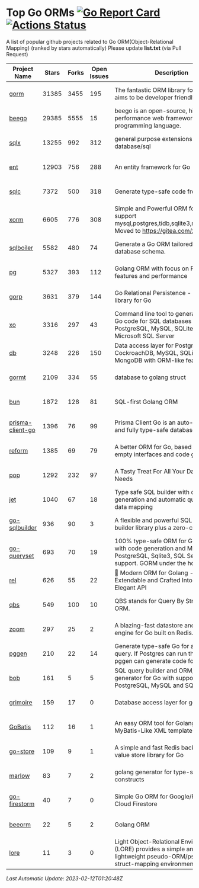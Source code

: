 # Top Go ORMs [![Go Report Card](https://goreportcard.com/badge/github.com/d-tsuji/awesome-go-orms)](https://goreportcard.com/report/github.com/d-tsuji/awesome-go-orms) [![Actions Status](https://github.com/d-tsuji/awesome-go-orms/workflows/CI/badge.svg)](https://github.com/d-tsuji/awesome-go-orms/actions)
A list of popular github projects related to Go ORM(Object-Relational Mapping) (ranked by stars automatically)
Please update **list.txt** (via Pull Request)

| Project Name | Stars | Forks | Open Issues | Description | Last Update |
| ------------ | ----- | ----- | ----------- | ----------- | ----------- |
| [gorm](https://github.com/go-gorm/gorm) | 31385 | 3455 | 195 | The fantastic ORM library for Golang, aims to be developer friendly | 2023-02-11 19:23:40 |
| [beego](https://github.com/beego/beego) | 29385 | 5555 | 15 | beego is an open-source, high-performance web framework for the Go programming language. | 2023-02-11 13:31:41 |
| [sqlx](https://github.com/jmoiron/sqlx) | 13255 | 992 | 312 | general purpose extensions to golang's database/sql | 2023-02-11 17:24:45 |
| [ent](https://github.com/ent/ent) | 12903 | 756 | 288 | An entity framework for Go | 2023-02-12 00:18:29 |
| [sqlc](https://github.com/kyleconroy/sqlc) | 7372 | 500 | 318 | Generate type-safe code from SQL | 2023-02-11 03:56:41 |
| [xorm](https://github.com/go-xorm/xorm) | 6605 | 776 | 308 | Simple and Powerful ORM for Go, support mysql,postgres,tidb,sqlite3,mssql,oracle, Moved to https://gitea.com/xorm/xorm | 2023-02-10 01:59:42 |
| [sqlboiler](https://github.com/volatiletech/sqlboiler) | 5582 | 480 | 74 | Generate a Go ORM tailored to your database schema. | 2023-02-11 23:16:15 |
| [pg](https://github.com/go-pg/pg) | 5327 | 393 | 112 | Golang ORM with focus on PostgreSQL features and performance | 2023-02-09 03:14:21 |
| [gorp](https://github.com/go-gorp/gorp) | 3631 | 379 | 144 | Go Relational Persistence - an ORM-ish library for Go | 2023-02-11 06:37:15 |
| [xo](https://github.com/xo/xo) | 3316 | 297 | 43 | Command line tool to generate idiomatic Go code for SQL databases supporting PostgreSQL, MySQL, SQLite, Oracle, and Microsoft SQL Server | 2023-02-10 04:54:56 |
| [db](https://github.com/upper/db) | 3248 | 226 | 150 | Data access layer for PostgreSQL, CockroachDB, MySQL, SQLite and MongoDB with ORM-like features. | 2023-02-11 13:30:38 |
| [gormt](https://github.com/xxjwxc/gormt) | 2109 | 334 | 55 | database to golang struct | 2023-02-07 17:47:22 |
| [bun](https://github.com/uptrace/bun) | 1872 | 128 | 81 | SQL-first Golang ORM | 2023-02-11 21:11:06 |
| [prisma-client-go](https://github.com/prisma/prisma-client-go) | 1396 | 76 | 99 | Prisma Client Go is an auto-generated and fully type-safe database client | 2023-02-11 14:51:47 |
| [reform](https://github.com/go-reform/reform) | 1385 | 69 | 79 | A better ORM for Go, based on non-empty interfaces and code generation. | 2023-02-11 16:24:01 |
| [pop](https://github.com/gobuffalo/pop) | 1292 | 232 | 97 | A Tasty Treat For All Your Database Needs | 2023-02-09 07:10:03 |
| [jet](https://github.com/go-jet/jet) | 1040 | 67 | 18 | Type safe SQL builder with code generation and automatic query result data mapping | 2023-02-11 22:48:06 |
| [go-sqlbuilder](https://github.com/huandu/go-sqlbuilder) | 936 | 90 | 3 | A flexible and powerful SQL string builder library plus a zero-config ORM. | 2023-02-10 01:46:38 |
| [go-queryset](https://github.com/jirfag/go-queryset) | 693 | 70 | 19 | 100% type-safe ORM for Go (Golang) with code generation and MySQL, PostgreSQL, Sqlite3, SQL Server support. GORM under the hood. | 2023-02-11 22:31:01 |
| [rel](https://github.com/go-rel/rel) | 626 | 55 | 22 | :gem: Modern ORM for Golang - Testable, Extendable and Crafted Into a Clean and Elegant API | 2023-02-08 08:00:44 |
| [qbs](https://github.com/coocood/qbs) | 549 | 100 | 10 | QBS stands for Query By Struct. A Go ORM. | 2022-09-09 08:32:11 |
| [zoom](https://github.com/albrow/zoom) | 297 | 25 | 2 | A blazing-fast datastore and querying engine for Go built on Redis. | 2023-02-02 20:22:34 |
| [pggen](https://github.com/jschaf/pggen) | 210 | 22 | 14 | Generate type-safe Go for any Postgres query. If Postgres can run the query, pggen can generate code for it. | 2023-02-01 04:17:09 |
| [bob](https://github.com/stephenafamo/bob) | 161 | 5 | 5 | SQL query builder and ORM/Factory generator for Go with support for PostgreSQL, MySQL and SQLite | 2023-02-11 23:50:02 |
| [grimoire](https://github.com/Fs02/grimoire) | 159 | 17 | 0 | Database access layer for golang | 2022-12-21 15:18:02 |
| [GoBatis](https://github.com/mei-rune/GoBatis) | 112 | 16 | 1 | An easy ORM tool for Golang, support MyBatis-Like XML template SQL | 2023-01-28 12:39:26 |
| [go-store](https://github.com/gosuri/go-store) | 109 | 9 | 1 | A simple and fast Redis backed key-value store library for Go | 2022-09-27 09:00:46 |
| [marlow](https://github.com/dadleyy/marlow) | 83 | 7 | 2 | golang generator for type-safe sql api constructs | 2023-01-28 13:13:25 |
| [go-firestorm](https://github.com/jschoedt/go-firestorm) | 40 | 7 | 0 | Simple Go ORM for Google/Firebase Cloud Firestore | 2023-01-20 21:11:28 |
| [beeorm](https://github.com/latolukasz/beeorm) | 22 | 5 | 2 | Golang ORM | 2023-02-11 07:00:21 |
| [lore](https://github.com/abrahambotros/lore) | 11 | 3 | 0 | Light Object-Relational Environment (LORE) provides a simple and lightweight pseudo-ORM/pseudo-struct-mapping environment for Go | 2022-09-27 09:01:01 |

*Last Automatic Update: 2023-02-12T01:20:48Z*